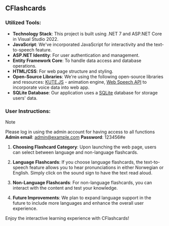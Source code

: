 ## CFlashcards

### Utilized Tools:

- **Technology Stack**: This project is built using .NET 7 and ASP.NET Core in Visual Studio 2022.
- **JavaScript**: We've incorporated JavaScript for interactivity and the text-to-speech feature.
- **ASP.NET Identity**: For user authentication and management.
- **Entity Framework Core**: To handle data access and database operations.
- **HTML/CSS**: For web page structure and styling.
- **Open-Source Libraries**: We're using the following open-source libraries and resources: [KUTE.JS](https://thednp.github.io/kute.js/) -  animation engine, [Web Speech API](https://developer.mozilla.org/en-US/docs/Web/API/Web_Speech_API) to incorporate voice data into web app. 
- **SQLite Database**: Our application uses a [SQLite](https://www.sqlite.org/index.html) database for storage users' data. 


### User Instructions:

> [!NOTE]
> Please log in using the admin account for having access to all functions
> **Admin email**: admin@example.com
> **Password**: 123456#e

1. **Choosing Flashcard Category**: Upon launching the web page, users can select between language and non-language flashcards.

2. **Language Flashcards**: If you choose language flashcards, the text-to-speech feature allows you to hear pronunciations in either Norwegian or English. Simply click on the sound sign to have the text read aloud.

3. **Non-Language Flashcards**: For non-language flashcards, you can interact with the content and test your knowledge.

4. **Future Improvements**: We plan to expand language support in the future to include more languages and enhance the overall user experience.

Enjoy the interactive learning experience with CFlashcards!



